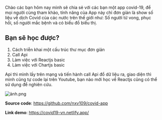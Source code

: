 Chào các bạn hôm nay mình sẽ chia sẻ với các bạn một app covid-19, để mọi người cùng tham khảo, tính năng của App này chỉ đơn giản là show số liệu về dịch Covid của các nước trên thế giới như: Số người tử vong, phục hồi, số người mắc bệnh và có biểu đồ biểu thị.

## Bạn sẽ học được?
1. Cách triễn khai một cấu trúc thư mục đơn giản
2. Call Api
3. Làm việc với Reactjs basic
4. Làm việc với Chartjs basic

Api thì mình lấy trên mạng và tiến hành call Api đổ dữ liệu ra, giao diện thì mình cũng tự code lại trên Youtube, bạn nào mới học về Reactjs cũng có thể sử dụng để nghiên cứu.

![ảnh.png](https://images.viblo.asia/dc3505b3-9a83-41e2-b842-24df1484bb11.png)

**Source code**: https://github.com/nxv109/covid-app

**Link demo**: https://covid19-vn.netlify.app/